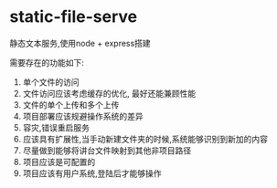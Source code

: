 # static-file-serve
静态文本服务,使用node + express搭建

需要存在的功能如下:
1. 单个文件的访问
2. 文件访问应该考虑缓存的优化, 最好还能兼顾性能
3. 文件的单个上传和多个上传
4. 项目部署应该规避操作系统的差异
5. 容灾,错误重启服务
6. 应该具有扩展性,当手动新建文件夹的时候,系统能够识别到新加的内容
7. 尽量做到能够将讲台文件映射到其他非项目路径
8. 项目应该是可配置的
9. 项目应该有用户系统,登陆后才能够操作